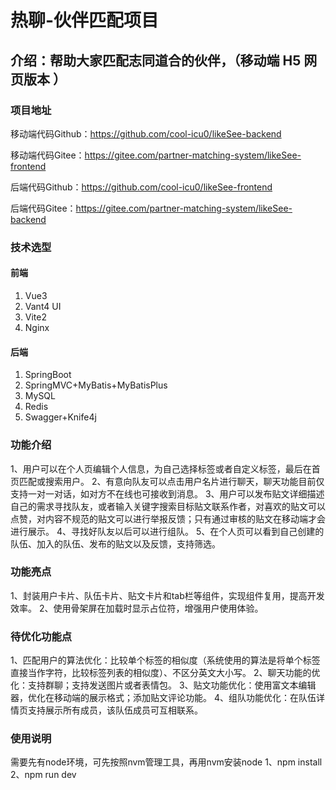 # 热聊-伙伴匹配项目
## 介绍：帮助大家匹配志同道合的伙伴，（移动端 H5 网页版本 ）
### 项目地址

移动端代码Github：https://github.com/cool-icu0/likeSee-backend

移动端代码Gitee：https://gitee.com/partner-matching-system/likeSee-frontend

后端代码Github：https://github.com/cool-icu0/likeSee-frontend

后端代码Gitee：https://gitee.com/partner-matching-system/likeSee-backend
### 技术选型
#### 前端
1. Vue3
2. Vant4 UI
3. Vite2
4. Nginx
#### 后端
1. SpringBoot
2. SpringMVC+MyBatis+MyBatisPlus
3. MySQL
4. Redis
5. Swagger+Knife4j

### 功能介绍
1、用户可以在个人页编辑个人信息，为自己选择标签或者自定义标签，最后在首页匹配或搜索用户。
2、有意向队友可以点击用户名片进行聊天，聊天功能目前仅支持一对一对话，如对方不在线也可接收到消息。
3、用户可以发布贴文详细描述自己的需求寻找队友，或者输入关键字搜索目标贴文联系作者，对喜欢的贴文可以点赞，对内容不规范的贴文可以进行举报反馈；只有通过审核的贴文在移动端才会进行展示。
4、寻找好队友以后可以进行组队。
5、在个人页可以看到自己创建的队伍、加入的队伍、发布的贴文以及反馈，支持筛选。

### 功能亮点
1、封装用户卡片、队伍卡片、贴文卡片和tab栏等组件，实现组件复用，提高开发效率。
2、使用骨架屏在加载时显示占位符，增强用户使用体验。

### 待优化功能点
1、匹配用户的算法优化：比较单个标签的相似度（系统使用的算法是将单个标签直接当作字符，比较标签列表的相似度）、不区分英文大小写。
2、聊天功能的优化：支持群聊；支持发送图片或者表情包。
3、贴文功能优化：使用富文本编辑器，优化在移动端的展示格式；添加贴文评论功能。
4、组队功能优化：在队伍详情页支持展示所有成员，该队伍成员可互相联系。

### 使用说明
需要先有node环境，可先按照nvm管理工具，再用nvm安装node
1、npm install
2、npm run dev